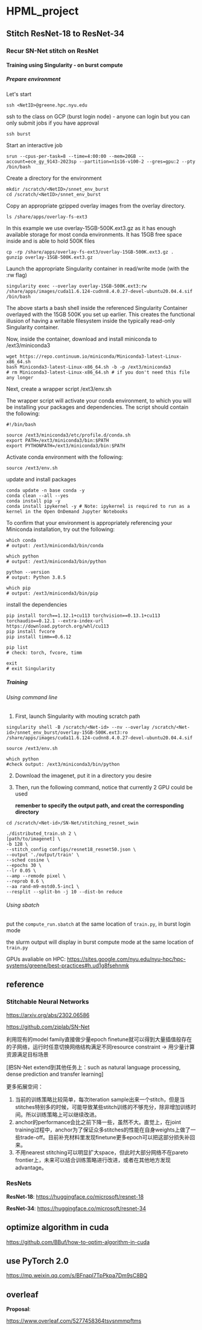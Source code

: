 
# HPML_project

## Stitch ResNet-18 to ResNet-34

### Recur SN-Net stitch on ResNet

#### Training using Singularity - on burst compute

##### Prepare environment

Let's start

```
ssh <NetID>@greene.hpc.nyu.edu
```

ssh to the class on GCP (burst login node) - anyone can login but you can only submit jobs if you have approval

```
ssh burst
```

Start an interactive job

```
srun --cpus-per-task=8 --time=4:00:00 --mem=20GB --account=ece_gy_9143-2023sp --partition=n1s16-v100-2 --gres=gpu:2 --pty /bin/bash
```



Create a directory for the environment

```
mkdir /scratch/<NetID>/snnet_env_burst
cd /scratch/<NetID>/snnet_env_burst
```

Copy an appropriate gzipped overlay images from the overlay directory. 

```
ls /share/apps/overlay-fs-ext3
```

In this example we use overlay-15GB-500K.ext3.gz as it has enough available storage for most conda environments. It has 15GB free space inside and is able to hold 500K files

```
cp -rp /share/apps/overlay-fs-ext3/overlay-15GB-500K.ext3.gz .
gunzip overlay-15GB-500K.ext3.gz
```

Launch the appropriate Singularity container in read/write mode (with the :rw flag)

```
singularity exec --overlay overlay-15GB-500K.ext3:rw /share/apps/images/cuda11.6.124-cudnn8.4.0.27-devel-ubuntu20.04.4.sif /bin/bash
```

The above starts a bash shell inside the referenced Singularity Container overlayed with the 15GB 500K you set up earlier. This creates the functional illusion of having a writable filesystem inside the typically read-only Singularity container.

Now, inside the container, download and install miniconda to /ext3/miniconda3

```
wget https://repo.continuum.io/miniconda/Miniconda3-latest-Linux-x86_64.sh
bash Miniconda3-latest-Linux-x86_64.sh -b -p /ext3/miniconda3
# rm Miniconda3-latest-Linux-x86_64.sh # if you don't need this file any longer
```

Next, create a wrapper script /ext3/env.sh

The wrapper script will activate your conda environment, to which you will be installing your packages and dependencies. The script should contain the following:

```
#!/bin/bash

source /ext3/miniconda3/etc/profile.d/conda.sh
export PATH=/ext3/miniconda3/bin:$PATH
export PYTHONPATH=/ext3/miniconda3/bin:$PATH
```

Activate conda environment with the following:

```
source /ext3/env.sh
```

update and install packages

```
conda update -n base conda -y
conda clean --all --yes
conda install pip -y
conda install ipykernel -y # Note: ipykernel is required to run as a kernel in the Open OnDemand Jupyter Notebooks
```

To confirm that your environment is appropriately referencing your Miniconda installation, try out the following:

```
which conda
# output: /ext3/miniconda3/bin/conda

which python
# output: /ext3/miniconda3/bin/python

python --version
# output: Python 3.8.5

which pip
# output: /ext3/miniconda3/bin/pip

```

install the dependencies

```
pip install torch==1.12.1+cu113 torchvision==0.13.1+cu113 torchaudio==0.12.1 --extra-index-url https://download.pytorch.org/whl/cu113 
pip install fvcore
pip install timm==0.6.12
```

```
pip list
# check: torch, fvcore, timm
```

```
exit
# exit Singularity
```



##### Training 

###### Using command line

1. First, launch Singularity with mouting scratch path

```
singularity shell -B /scratch/<Net-id> --nv --overlay /scratch/<Net-id>/snnet_env_burst/overlay-15GB-500K.ext3:ro /share/apps/images/cuda11.6.124-cudnn8.4.0.27-devel-ubuntu20.04.4.sif

source /ext3/env.sh

which python
#check output: /ext3/miniconda3/bin/python
```

2. Download the imagenet, put it in a directory you desire

3. Then, run the following command, notice that currently 2 GPU could be used

   **remenber to specify the output path, and creat the corresponding directory**

```
cd /scratch/<Net-id>/SN-Net/stitching_resnet_swin

./distributed_train.sh 2 \
[path/to/imagenet] \
-b 128 \
--stitch_config configs/resnet18_resnet50.json \
--output './output/train' \
--sched cosine \
--epochs 30 \
--lr 0.05 \
--amp --remode pixel \
--reprob 0.6 \
--aa rand-m9-mstd0.5-inc1 \
--resplit --split-bn -j 10 --dist-bn reduce
```



###### Using sbatch

put the `compute_run.sbatch` at the same location of `train.py`, in burst login mode

the slurm output will display in burst compute mode at the same location of `train.py`





GPUs avaliable on HPC:
https://sites.google.com/nyu.edu/nyu-hpc/hpc-systems/greene/best-practices#h.ud1g8fsehnmk

## reference

### **Stitchable Neural Networks**

<https://arxiv.org/abs/2302.06586>

<https://github.com/ziplab/SN-Net>

利用现有的model family直接做少量epoch finetune就可以得到大量插值般存在的子网络，运行时任意切换网络结构满足不同resource constraint -> 用少量计算资源满足目标场景

[把SN-Net extend到其他任务上：such as natural language processing, dense prediction and transfer learning]

更多拓展空间：

1. 当前的训练策略比较简单，每次iteration sample出来一个stitch，但是当stitches特别多的时候，可能导致某些stitch训练的不够充分，除非增加训练时间。所以训练策略上可以继续改进。
2. anchor的performance会比之前下降一些，虽然不大。直觉上，在joint training过程中，anchor为了保证众多stitches的性能在自身weights上做了一些trade-off。目前补充材料里发现finetune更多epoch可以把这部分损失补回来。
3. 不用nearest stitching可以明显扩大space，但此时大部分网络不在pareto frontier上，未来可以结合训练策略进行改进，或者在其他地方发现advantage。



### ResNets

**ResNet-18**: https://huggingface.co/microsoft/resnet-18

**ResNet-34**: https://huggingface.co/microsoft/resnet-34





## optimize algorithm in cuda

<https://github.com/BBuf/how-to-optim-algorithm-in-cuda>



## use PyTorch 2.0

https://mp.weixin.qq.com/s/BFnapl7TpPkpa7Dm9sC8BQ



## overleaf

**Proposal**:

<https://www.overleaf.com/5277458364tsvsnmmpftms>
